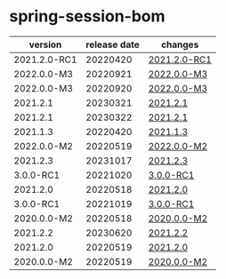 # spring-session-bom	


|version|release date|changes|
|---|---|---|
|2021.2.0-RC1|20220420|[2021.2.0-RC1](./2021.2.0-RC1-20220420.md)|
|2022.0.0-M3|20220921|[2022.0.0-M3](./2022.0.0-M3-20220921.md)|
|2022.0.0-M3|20220920|[2022.0.0-M3](./2022.0.0-M3-20220920.md)|
|2021.2.1|20230321|[2021.2.1](./2021.2.1-20230321.md)|
|2021.2.1|20230322|[2021.2.1](./2021.2.1-20230322.md)|
|2021.1.3|20220420|[2021.1.3](./2021.1.3-20220420.md)|
|2022.0.0-M2|20220519|[2022.0.0-M2](./2022.0.0-M2-20220519.md)|
|2021.2.3|20231017|[2021.2.3](./2021.2.3-20231017.md)|
|3.0.0-RC1|20221020|[3.0.0-RC1](./3.0.0-RC1-20221020.md)|
|2021.2.0|20220518|[2021.2.0](./2021.2.0-20220518.md)|
|3.0.0-RC1|20221019|[3.0.0-RC1](./3.0.0-RC1-20221019.md)|
|2020.0.0-M2|20220518|[2020.0.0-M2](./2020.0.0-M2-20220518.md)|
|2021.2.2|20230620|[2021.2.2](./2021.2.2-20230620.md)|
|2021.2.0|20220519|[2021.2.0](./2021.2.0-20220519.md)|
|2020.0.0-M2|20220519|[2020.0.0-M2](./2020.0.0-M2-20220519.md)|
